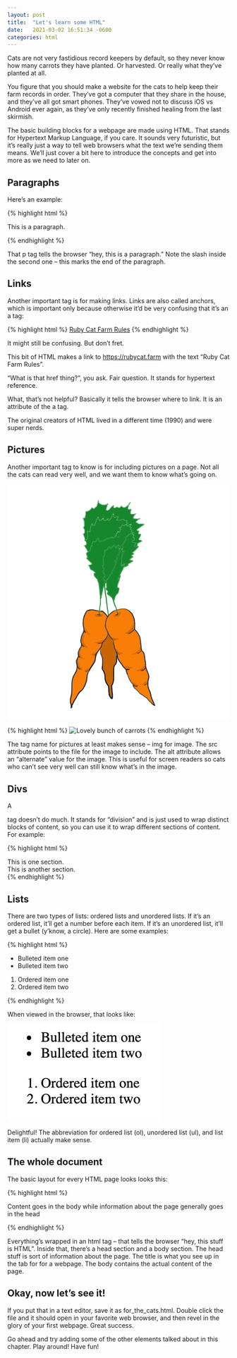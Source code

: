 ```yaml
---
layout: post
title:  "Let's learn some HTML"
date:   2021-03-02 16:51:34 -0600
categories: html
---
```

Cats are not very fastidious record keepers by default, so they never know how many carrots they have planted. Or harvested. Or really what they’ve planted at all.

You figure that you should make a website for the cats to help keep their farm records in order. They’ve got a computer that they share in the house, and they’ve all got smart phones. They’ve vowed not to discuss iOS vs Android ever again, as they’ve only recently finished healing from the last skirmish.

The basic building blocks for a webpage are made using HTML. That stands for Hypertext Markup Language, if you care. It sounds very futuristic, but it’s really just a way to tell web browsers what the text we’re sending them means. We’ll just cover a bit here to introduce the concepts and get into more as we need to later on.

## Paragraphs

Here’s an example:

{% highlight html %}
<p>This is a paragraph.</p>
{% endhighlight %}

That p tag tells the browser “hey, this is a paragraph.” Note the slash inside the second one – this marks the end of the paragraph.

## Links

Another important tag is for making links. Links are also called anchors, which is important only because otherwise it’d be very confusing that it’s an a tag:

{% highlight html %}
<a href="https://rubycat.farm">Ruby Cat Farm Rules</a>
{% endhighlight %}

It might still be confusing. But don’t fret.

This bit of HTML makes a link to https://rubycat.farm with the text “Ruby Cat Farm Rules”.

“What is that href thing?”, you ask. Fair question. It stands for hypertext reference.

What, that’s not helpful? Basically it tells the browser where to link. It is an attribute of the a tag.

The original creators of HTML lived in a different time (1990) and were super nerds.

## Pictures

Another important tag to know is for including pictures on a page. Not all the cats can read very well, and we want them to know what’s going on.

![Lovely bunch of carrots](/assets/images/carrots.png)

{% highlight html %}
<img src="carrots.png" alt="Lovely bunch of carrots">
{% endhighlight %}

The tag name for pictures at least makes sense – img for image. The src attribute points to the file for the image to include. The alt attribute allows an “alternate” value for the image. This is useful for screen readers so cats who can’t see very well can still know what’s in the image.

## Divs

A <div> tag doesn’t do much. It stands for “division” and is just used to wrap distinct blocks of content, so you can use it to wrap different sections of content. For example:

{% highlight html %}
<div>
  This is one section.
</div>
<div>
  This is another section.
</div>
{% endhighlight %}

## Lists

There are two types of lists: ordered lists and unordered lists. If it’s an ordered list, it’ll get a number before each item. If it’s an unordered list, it’ll get a bullet (y’know, a circle). Here are some examples:

{% highlight html %}
<ul>
  <li>Bulleted item one</li>
  <li>Bulleted item two</li>
</ul>

<ol>
  <li>Ordered item one</li>
  <li>Ordered item two</li>
</ol>
{% endhighlight %}

When viewed in the browser, that looks like:

![Lists](/assets/images/lists.png)

Delightful! The abbreviation for ordered list (ol), unordered list (ul), and list item (li) actually make sense.

## The whole document

The basic layout for every HTML page looks looks this:

{% highlight html %}
<html>
  <head>
    <title>This goes in the title bar</title>
  </head>
  <body>
    <p>Content goes in the body while information about the page generally goes in the head</p>
  </body>
</html>
{% endhighlight %}

Everything’s wrapped in an html tag – that tells the browser “hey, this stuff is HTML”. Inside that, there’s a head section and a body section. The head stuff is sort of information about the page. The title is what you see up in the tab for for a webpage. The body contains the actual content of the page.

## Okay, now let’s see it!

If you put that in a text editor, save it as for_the_cats.html. Double click the file and it should open in your favorite web browser, and then revel in the glory of your first webpage. Great success.

Go ahead and try adding some of the other elements talked about in this chapter. Play around! Have fun!

